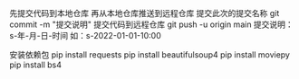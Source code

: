 先提交代码到本地仓库
再从本地仓库推送到远程仓库
提交此次的提交名称 git commit -m "提交说明"
提交代码到远程仓库 git push -u origin main
提交说明：s-年-月-日-时间
如：s-2022-01-01-10:00

安装依赖包
pip install requests
pip install beautifulsoup4
pip install moviepy
pip install bs4